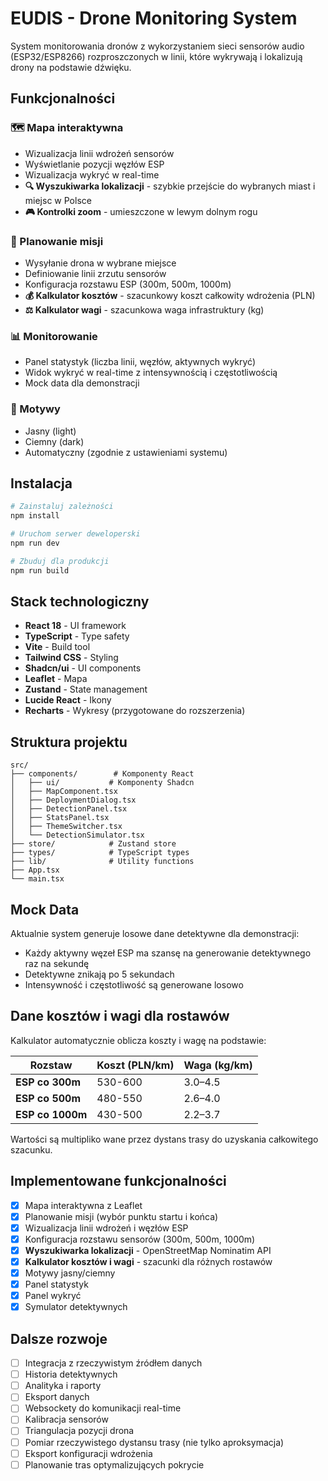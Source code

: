 # EUDIS - Drone Monitoring System

System monitorowania dronów z wykorzystaniem sieci sensorów audio (ESP32/ESP8266) rozproszczonych w linii, które wykrywają i lokalizują drony na podstawie dźwięku.

## Funkcjonalności

### 🗺️ Mapa interaktywna
- Wizualizacja linii wdrożeń sensorów
- Wyświetlanie pozycji węzłów ESP
- Wizualizacja wykryć w real-time
- **🔍 Wyszukiwarka lokalizacji** - szybkie przejście do wybranych miast i miejsc w Polsce
- **🎮 Kontrolki zoom** - umieszczone w lewym dolnym rogu

### 🚁 Planowanie misji
- Wysyłanie drona w wybrane miejsce
- Definiowanie linii zrzutu sensorów
- Konfiguracja rozstawu ESP (300m, 500m, 1000m)
- **💰 Kalkulator kosztów** - szacunkowy koszt całkowity wdrożenia (PLN)
- **⚖️ Kalkulator wagi** - szacunkowa waga infrastruktury (kg)

### 📊 Monitorowanie
- Panel statystyk (liczba linii, węzłów, aktywnych wykryć)
- Widok wykryć w real-time z intensywnością i częstotliwością
- Mock data dla demonstracji

### 🎨 Motywy
- Jasny (light)
- Ciemny (dark)
- Automatyczny (zgodnie z ustawieniami systemu)

## Instalacja

```bash
# Zainstaluj zależności
npm install

# Uruchom serwer deweloperski
npm run dev

# Zbuduj dla produkcji
npm run build
```

## Stack technologiczny

- **React 18** - UI framework
- **TypeScript** - Type safety
- **Vite** - Build tool
- **Tailwind CSS** - Styling
- **Shadcn/ui** - UI components
- **Leaflet** - Mapa
- **Zustand** - State management
- **Lucide React** - Ikony
- **Recharts** - Wykresy (przygotowane do rozszerzenia)

## Struktura projektu

```
src/
├── components/        # Komponenty React
│   ├── ui/           # Komponenty Shadcn
│   ├── MapComponent.tsx
│   ├── DeploymentDialog.tsx
│   ├── DetectionPanel.tsx
│   ├── StatsPanel.tsx
│   ├── ThemeSwitcher.tsx
│   └── DetectionSimulator.tsx
├── store/            # Zustand store
├── types/            # TypeScript types
├── lib/              # Utility functions
├── App.tsx
└── main.tsx
```

## Mock Data

Aktualnie system generuje losowe dane detektywne dla demonstracji:
- Każdy aktywny węzeł ESP ma szansę na generowanie detektywnego raz na sekundę
- Detektywne znikają po 5 sekundach
- Intensywność i częstotliwość są generowane losowo

## Dane kosztów i wagi dla rostawów

Kalkulator automatycznie oblicza koszty i wagę na podstawie:

| Rozstaw | Koszt (PLN/km) | Waga (kg/km) |
|---------|---|---|
| **ESP co 300m** | 530-600 | 3.0–4.5 |
| **ESP co 500m** | 480-550 | 2.6–4.0 |
| **ESP co 1000m** | 430-500 | 2.2–3.7 |

Wartości są multipliko wane przez dystans trasy do uzyskania całkowitego szacunku.

## Implementowane funkcjonalności

- [x] Mapa interaktywna z Leaflet
- [x] Planowanie misji (wybór punktu startu i końca)
- [x] Wizualizacja linii wdrożeń i węzłów ESP
- [x] Konfiguracja rozstawu sensorów (300m, 500m, 1000m)
- [x] **Wyszukiwarka lokalizacji** - OpenStreetMap Nominatim API
- [x] **Kalkulator kosztów i wagi** - szacunki dla różnych rostawów
- [x] Motywy jasny/ciemny
- [x] Panel statystyk
- [x] Panel wykryć
- [x] Symulator detektywnych

## Dalsze rozwoje

- [ ] Integracja z rzeczywistym źródłem danych
- [ ] Historia detektywnych
- [ ] Analityka i raporty
- [ ] Eksport danych
- [ ] Websockety do komunikacji real-time
- [ ] Kalibracja sensorów
- [ ] Triangulacja pozycji drona
- [ ] Pomiar rzeczywistego dystansu trasy (nie tylko aproksymacja)
- [ ] Eksport konfiguracji wdrożenia
- [ ] Planowanie tras optymalizujących pokrycie
